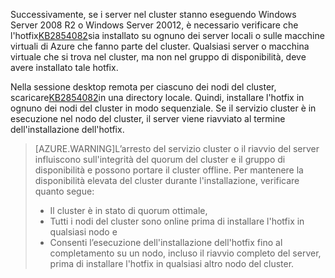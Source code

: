 Successivamente, se i server nel cluster stanno eseguendo Windows Server 2008 R2 o Windows Server 20012, è necessario verificare che l'hotfix[KB2854082](http://support.microsoft.com/kb/2854082)sia installato su ognuno dei server locali o sulle macchine virtuali di Azure che fanno parte del cluster. Qualsiasi server o macchina virtuale che si trova nel cluster, ma non nel gruppo di disponibilità, deve avere installato tale hotfix.

Nella sessione desktop remota per ciascuno dei nodi del cluster, scaricare[KB2854082](http://support.microsoft.com/kb/2854082)in una directory locale. Quindi, installare l'hotfix in ognuno dei nodi del cluster in modo sequenziale. Se il servizio cluster è in esecuzione nel nodo del cluster, il server viene riavviato al termine dell'installazione dell'hotfix.

>[AZURE.WARNING]L’arresto del servizio cluster o il riavvio del server influiscono sull'integrità del quorum del cluster e il gruppo di disponibilità e possono portare il cluster offline. Per mantenere la disponibilità elevata del cluster durante l'installazione, verificare quanto segue:
>
> - Il cluster è in stato di quorum ottimale, 
> - Tutti i nodi del cluster sono online prima di installare l'hotfix in qualsiasi nodo e
> - Consenti l’esecuzione dell'installazione dell'hotfix fino al completamento su un nodo, incluso il riavvio completo del server, prima di installare l'hotfix in qualsiasi altro nodo del cluster.

<!---HONumber=August15_HO7-->